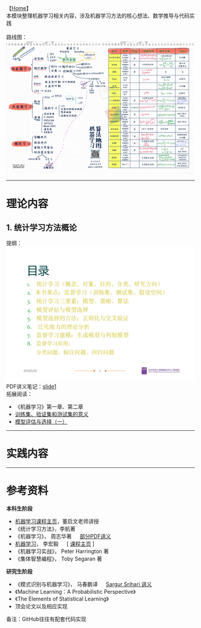 
【[Home](https://simplelp.github.io/)】     
本模块整理机器学习相关内容，涉及机器学习方法的核心想法、数学推导与代码实践   
<br>
路线图：
![Road](road.jpg)

-------------------------------------------------

# 理论内容
## 1. 统计学习方法概论
提纲：<br>
![slide1_catalog](slide1_catalog.jpg) <br>
PDF讲义笔记：[slide1](slide1.pdf) <br>
拓展阅读：             
- 《机器学习》第一章、第二章
- [训练集、验证集和测试集的意义](https://kexue.fm/archives/4638)
- [模型评估与选择（一）](https://blog.csdn.net/u012587024/article/details/82021739)



------------------------------------------------

# 实践内容



--------------------------------------------------

# 参考资料
**本科生阶段**
- [机器学习课程主页](http://58.198.176.86/qwdong/machinelearning/)，董启文老师讲授         
- 《统计学习方法》，李航著        
- 《机器学习》， 周志华著 &emsp; [部分PDF讲义](https://pan.baidu.com/s/1qYRMLvY#list/path=%2Fsharelink3323281866-216949872296924%2FMachine_Learning_Zhihua_Zhou&parentPath=%2Fsharelink3323281866-216949872296924)        
- [机器学习](https://www.bilibili.com/video/av10590361?from=search&seid=3689001450384077781)， 李宏毅 &emsp;  [ [课程主页](http://speech.ee.ntu.edu.tw/~tlkagk/courses_ML17_2.html) ]    
- 《机器学习实战》， Peter Harrington 著
- 《集体智慧编程》， Toby Segaran 著

**研究生阶段**
- 《模式识别与机器学习》， 马春鹏译 &emsp; [Sargur Srihari 讲义](https://cedar.buffalo.edu/~srihari/CSE574/?utm_source=wechat_session&utm_medium=social&utm_oi=844207196790202368)       
- 《Machine Learning：A Probabilistic Perspective》 
- 《The Elements of Statistical Learning》
- 顶会论文以及相应实现 


备注：GitHub往往有配套代码实现
